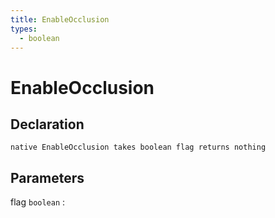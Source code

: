 ```yaml
---
title: EnableOcclusion
types:
  - boolean
---
```


# EnableOcclusion

## Declaration

```jass
native EnableOcclusion takes boolean flag returns nothing
```

## Parameters
flag `boolean`
: 
